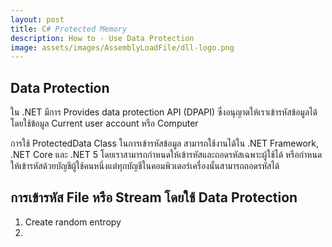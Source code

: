 ```yaml
---
layout: post
title: C# Protected Memory
description: How to - Use Data Protection
image: assets/images/AssemblyLoadFile/dll-logo.png
---
```


## Data Protection
ใน .NET มีการ Provides data protection API (DPAPI) ซึ่งอนุญาตให้เราเข้ารหัสข้อมูลได้โดยใช้ข้อมูล Current user account หรือ Computer 

การใช้ ProtectedData Class ในการเข้ารหัสข้อมูล สามารถใช้งานได้ใน .NET Framework, .NET Core และ .NET 5 โดยเราสามารถกำหนดให้เข้ารหัสและถอดรหัสเฉพาะผู้ใช้ได้ หรือกำหนดให้เข้ารหัสด้วยบัญชีผู้ใช้คนหนึ่งแต่ทุกบัญชีในคอมพิวเตอร์เครื่องนั้นสามารถถอดรหัสได้

## การเข้ารหัส File หรือ Stream โดยใช้ Data Protection
1. Create random entropy
2. 